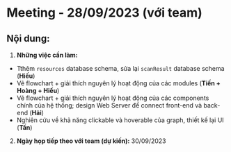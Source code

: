 # Meeting - 28/09/2023 (với team)

## Nội dung:
1. **Những việc cần làm:**
- Tthêm `resources` database schema, sửa lại `scanResult` database schema (**Hiếu**)
- Vẽ flowchart + giải thích nguyên lý hoạt động của các modules (**Tiến + Hoàng + Hiếu**)
- Vẽ flowchart + giải thích nguyên lý hoạt động của các components chính của hệ thống; design Web Server để connect front-end và back-end (**Hải**)
- Nghiên cứu về khả năng clickable và hoverable của graph, thiết kế lại UI (**Tấn**)
2. **Ngày họp tiếp theo với team (dự kiến):** 30/09/2023
